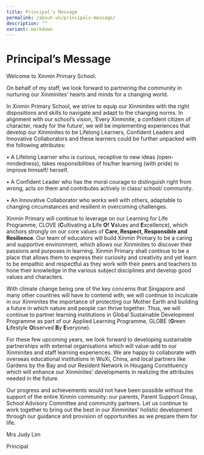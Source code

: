 ```yaml
---
title: Principal’s Message
permalink: /about-us/principals-message/
description: ""
variant: markdown
---
```

# **Principal’s Message**



Welcome to Xinmin Primary School.

On behalf of my staff, we look forward to partnering the community in nurturing our Xinminites’ hearts and minds for a changing world.

In Xinmin Primary School, we strive to equip our Xinminites with the right dispositions and skills to navigate and adapt to the changing norms. In alignment with our school’s vision, ‘Every Xinminite, a confident citizen of character, ready for the future’, we will be implementing experiences that develop our Xinminites to be Lifelong Learners, Confident Leaders and Innovative Collaborators and these learners could be further unpacked with the following attributes:

•	A Lifelong Learner who is curious, receptive to new ideas (open-mindedness), takes responsibilities of his/her learning (with pride) to improve himself/ herself.

•	A Confident Leader who has the moral courage to distinguish right from wrong, acts on them and contributes actively in class/ school/ community.

•	An Innovative Collaborator who works well with others, adaptable to changing circumstances and resilient in overcoming challenges.

Xinmin Primary will continue to leverage on our Learning for Life Programme, CLOVE (**C**ultivating a **L**ife **O**f **V**alues and **E**xcellence), which anchors strongly on our core values of **Care, Respect, Responsible and Resilience**. Our team of educators will build Xinmin Primary to be a caring and supportive environment, which allows our Xinminites to discover their passions and purposes in learning. Xinmin Primary shall continue to be a place that allows them to express their curiosity and creativity and yet learn to be empathic and respectful as they work with their peers and teachers to hone their knowledge in the various subject disciplines and develop good values and characters.

With climate change being one of the key concerns that Singapore and many other countries will have to contend with, we will continue to inculcate in our Xinminites the importance of protecting our Mother Earth and building a future in which nature and people can thrive together. Thus, we will continue to partner learning institutions in Global Sustainable Development Programme as part of our Applied Learning Programme, GLOBE (**G**reen **L**ifestyle **O**bserved **B**y **E**veryone). 

For these few upcoming years, we look forward to developing sustainable partnerships with external organisations which will value-add to our Xinminites and staff learning experiences. We are happy to collaborate with overseas educational institutions in WuXi, China, and local partners like Gardens by the Bay and our Resident Network in Hougang Constituency which will enhance our Xinminites’ developments in realizing the attributes needed in the future. 

Our progress and achievements would not have been possible without the support of the entire Xinmin community: our parents, Parent Support Group, School Advisory Committee and community partners. Let us continue to work together to bring out the best in our Xinminites’ holistic development through our guidance and provision of opportunities as we prepare them for life.

Mrs Judy Lim

Principal